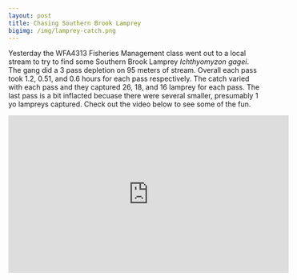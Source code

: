 ```yaml
---
layout: post
title: Chasing Southern Brook Lamprey
bigimg: /img/lamprey-catch.png
---
```



Yesterday the WFA4313 Fisheries Management class went out
to a local stream to try to find some Southern Brook Lamprey
_Ichthyomyzon gagei_. The gang did a 3 pass depletion on 
95 meters of stream. Overall each pass took 1.2, 0.51, and 0.6 hours
for each pass respectively. The catch varied with each pass and
they captured 26, 18, and 16 lamprey for each pass. The last pass is a
bit inflacted becuase there were several smaller, presumably 1 yo
lampreys captured. Check out the video below to see some of the fun.



<iframe width="560" height="315" src="https://www.youtube.com/embed/etu1qrOL7PQ" frameborder="0" allow="autoplay; encrypted-media" allowfullscreen></iframe>